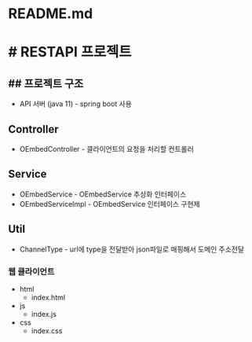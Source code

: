 # README.md

# # RESTAPI 프로젝트

## ## 프로젝트 구조

- API 서버 (java 11) - spring boot 사용

## Controller

- OEmbedController - 클라이언트의 요청을 처리할 컨트롤러

## Service

- OEmbedService -  OEmbedService 추상화 인터페이스
- OEmbedServiceImpl - OEmbedService 인터페이스 구현제

## Util

- ChannelType - url에 type을 전달받아 json파일로 매핑해서 도메인 주소전달

### 웹 클라이언트

- html
  - index.html
- js
  - index.js
- css
  - index.css




